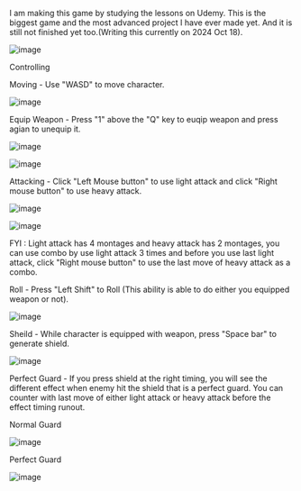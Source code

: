 I am making this game by studying the lessons on Udemy. This is the biggest game and the most advanced project I have ever made yet. And it is still not finished yet too.(Writing this currently on 2024 Oct 18).

![image](https://github.com/user-attachments/assets/c7c76453-ad7f-42bf-8c82-4cbe63daba76)


Controlling

Moving - Use "WASD" to move character.

![image](https://github.com/user-attachments/assets/f36cb70b-62ce-4674-8b4a-1a9bcc2fdc82)

Equip Weapon - Press "1" above the "Q" key to euqip weapon and press agian to unequip it.

![image](https://github.com/user-attachments/assets/50faceec-5edf-4837-aca1-69a7e6a30b16)

![image](https://github.com/user-attachments/assets/cff69845-d0a5-40b7-ab45-8c274b585a3a)

Attacking - Click "Left Mouse button" to use light attack and click "Right mouse button" to use heavy attack.

![image](https://github.com/user-attachments/assets/60141b28-db39-4a1a-a042-263686694c07)

![image](https://github.com/user-attachments/assets/dd258a24-7e02-4d0e-8aa7-f218f1804d3e)

FYI : Light attack has 4 montages and heavy attack has 2 montages, you can use combo by use light attack 3 times and before you use last light attack, click "Right mouse button" to use the last move of heavy attack as a combo.


Roll - Press "Left Shift" to Roll (This ability is able to do either you equipped weapon or not).

![image](https://github.com/user-attachments/assets/6051bbcc-b739-4d78-8233-6fca6fb43b5f)

Sheild - While character is equipped with weapon, press "Space bar" to generate shield.

![image](https://github.com/user-attachments/assets/75f12d56-4fd8-458c-86ce-540273f8a880)

Perfect Guard - If you press shield at the right timing, you will see the different effect when enemy hit the shield that is a perfect guard. You can counter with last move of either light attack or heavy attack before the effect timing runout.

Normal Guard

![image](https://github.com/user-attachments/assets/1f73c9c2-7c23-4d00-9073-4abb91ee27f1)

Perfect Guard

![image](https://github.com/user-attachments/assets/706eba2e-254e-4b17-8d0e-f3163156453b)


